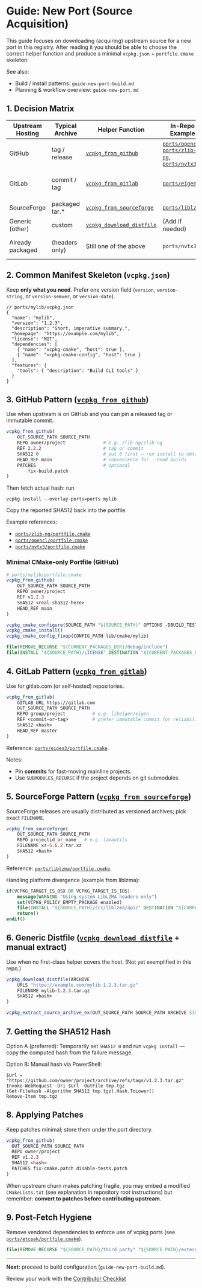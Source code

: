 # Guide: New Port (Source Acquisition)

This guide focuses on downloading (acquiring) upstream source for a new port in this registry. After reading it you should be able to choose the correct helper function and produce a minimal `vcpkg.json` + `portfile.cmake` skeleton.

See also:
- Build / install patterns: `guide-new-port-build.md`
- Planning & workflow overview: `guide-new-port.md`

## 1. Decision Matrix

| Upstream Hosting | Typical Archive | Helper Function            | In-Repo Example | Notes |
|------------------|-----------------|----------------------------|-----------------|-------|
| GitHub           | tag / release   | [`vcpkg_from_github`](https://learn.microsoft.com/en-us/vcpkg/maintainers/functions/vcpkg_from_github)        | [`ports/opencl`](../ports/opencl), [`ports/zlib-ng`](../ports/zlib-ng), [`ports/nvtx3`](../ports/nvtx3) | Supports `REF`, optional `PATCHES` |
| GitLab           | commit / tag    | [`vcpkg_from_gitlab`](https://learn.microsoft.com/en-us/vcpkg/maintainers/functions/vcpkg_from_gitlab)        | [`ports/eigen3`](../ports/eigen3)  | Requires `GITLAB_URL` + `REPO` (group/project) |
| SourceForge      | packaged tar.*  | [`vcpkg_from_sourceforge`](https://learn.microsoft.com/en-us/vcpkg/maintainers/functions/vcpkg_from_sourceforge)   | [`ports/liblzma`](../ports/liblzma) | Provide `REPO` + exact `FILENAME` |
| Generic (other)  | custom          | [`vcpkg_download_distfile`](https://learn.microsoft.com/en-us/vcpkg/maintainers/functions/vcpkg_download_distfile)  | (Add if needed) | Manual hash + manual extract |
| Already packaged | (headers only)  | Still one of the above     | `ports/nvtx3`   | You can restrict to a subdir |

## 2. Common Manifest Skeleton (`vcpkg.json`)

Keep **only what you need**. Prefer one version field (`version`, `version-string`, or `version-semver`, or `version-date`).

```jsonc
// ports/mylib/vcpkg.json
{
  "name": "mylib",
  "version": "1.2.3",
  "description": "Short, imperative summary.",
  "homepage": "https://example.com/mylib",
  "license": "MIT",
  "dependencies": [
    { "name": "vcpkg-cmake", "host": true },
    { "name": "vcpkg-cmake-config", "host": true }
  ],
  "features": {
    "tools": { "description": "Build CLI tools" }
  }
}
```

## 3. GitHub Pattern ([`vcpkg_from_github`](https://learn.microsoft.com/en-us/vcpkg/maintainers/functions/vcpkg_from_github))

Use when upstream is on GitHub and you can pin a released tag or immutable commit.

```cmake
vcpkg_from_github(
    OUT_SOURCE_PATH SOURCE_PATH
    REPO owner/project              # e.g. zlib-ng/zlib-ng
    REF 2.2.2                       # tag or commit
    SHA512 0                        # put 0 first ⇒ run install to obtain real hash
    HEAD_REF main                   # convenience for --head builds
    PATCHES                         # optional
        fix-build.patch
)
```

Then fetch actual hash: run
```pwsh
vcpkg install --overlay-ports=ports mylib
```
Copy the reported SHA512 back into the portfile.

Example references:
- [`ports/zlib-ng/portfile.cmake`](../ports/zlib-ng/portfile.cmake)
- [`ports/opencl/portfile.cmake`](../ports/opencl/portfile.cmake)
- [`ports/nvtx3/portfile.cmake`](../ports/nvtx3/portfile.cmake)

### Minimal CMake-only Portfile (GitHub)
```cmake
# ports/mylib/portfile.cmake
vcpkg_from_github(
    OUT_SOURCE_PATH SOURCE_PATH
    REPO owner/project
    REF v1.2.3
    SHA512 <real-sha512-here>
    HEAD_REF main
)

vcpkg_cmake_configure(SOURCE_PATH "${SOURCE_PATH}" OPTIONS -DBUILD_TESTING=OFF)
vcpkg_cmake_install()
vcpkg_cmake_config_fixup(CONFIG_PATH lib/cmake/mylib)

file(REMOVE_RECURSE "${CURRENT_PACKAGES_DIR}/debug/include")
file(INSTALL "${SOURCE_PATH}/LICENSE" DESTINATION "${CURRENT_PACKAGES_DIR}/share/${PORT}" RENAME copyright)
```

## 4. GitLab Pattern ([`vcpkg_from_gitlab`](https://learn.microsoft.com/en-us/vcpkg/maintainers/functions/vcpkg_from_gitlab))

Use for gitlab.com (or self‑hosted) repositories.

```cmake
vcpkg_from_gitlab(
    GITLAB_URL https://gitlab.com
    OUT_SOURCE_PATH SOURCE_PATH
    REPO group/project          # e.g. libeigen/eigen
    REF <commit-or-tag>         # prefer immutable commit for reliability
    SHA512 <hash>
    HEAD_REF master
)
```

Reference: [`ports/eigen3/portfile.cmake`](../ports/eigen3/portfile.cmake).

Notes:
- Pin **commits** for fast-moving mainline projects.
- Use `SUBMODULES_RECURSE` if the project depends on git submodules.

## 5. SourceForge Pattern ([`vcpkg_from_sourceforge`](https://learn.microsoft.com/en-us/vcpkg/maintainers/functions/vcpkg_from_sourceforge))

SourceForge releases are usually distributed as versioned archives; pick exact `FILENAME`.

```cmake
vcpkg_from_sourceforge(
    OUT_SOURCE_PATH SOURCE_PATH
    REPO projectid_or_name   # e.g. lzmautils
    FILENAME xz-5.6.2.tar.xz
    SHA512 <hash>
)
```

Reference: [`ports/liblzma/portfile.cmake`](../ports/liblzma/portfile.cmake).

Handling platform divergence (example from liblzma):
```cmake
if(VCPKG_TARGET_IS_OSX OR VCPKG_TARGET_IS_IOS)
    message(WARNING "Using system LibLZMA headers only")
    set(VCPKG_POLICY_EMPTY_PACKAGE enabled)
    file(INSTALL "${SOURCE_PATH}/src/liblzma/api/" DESTINATION "${CURRENT_PACKAGES_DIR}/include")
    return()
endif()
```

## 6. Generic Distfile ([`vcpkg_download_distfile`](https://learn.microsoft.com/en-us/vcpkg/maintainers/functions/vcpkg_download_distfile) + manual extract)

Use when no first-class helper covers the host. (Not yet exemplified in this repo.)

```cmake
vcpkg_download_distfile(ARCHIVE
    URLS "https://example.com/mylib-1.2.3.tar.gz"
    FILENAME mylib-1.2.3.tar.gz
    SHA512 <hash>
)

vcpkg_extract_source_archive_ex(OUT_SOURCE_PATH SOURCE_PATH ARCHIVE ${ARCHIVE})
```

## 7. Getting the SHA512 Hash

Option A (preferred): Temporarily set `SHA512 0` and run `vcpkg install` — copy the computed hash from the failure message.

Option B: Manual hash via PowerShell:
```pwsh
$Url = "https://github.com/owner/project/archive/refs/tags/v1.2.3.tar.gz"
Invoke-WebRequest -Uri $Url -OutFile tmp.tgz
(Get-FileHash -Algorithm SHA512 tmp.tgz).Hash.ToLower()
Remove-Item tmp.tgz
```

## 8. Applying Patches

Keep patches minimal; store them under the port directory.

```cmake
vcpkg_from_github(
  OUT_SOURCE_PATH SOURCE_PATH
  REPO owner/project
  REF v1.2.3
  SHA512 <hash>
  PATCHES fix-cmake.patch disable-tests.patch
)
```

When upstream churn makes patching fragile, you may embed a modified `CMakeLists.txt` (see explanation in repository root instructions) but remember: **convert to patches before contributing upstream**.

## 9. Post-Fetch Hygiene

Remove vendored dependencies to enforce use of vcpkg ports (see [`ports/etcpak/portfile.cmake`](../ports/etcpak/portfile.cmake)).
```cmake
file(REMOVE_RECURSE "${SOURCE_PATH}/third_party" "${SOURCE_PATH}/external/libpng")
```


---
**Next:** proceed to build configuration (`guide-new-port-build.md`).

Review your work with the [Contributor Checklist](../.github/pull_request_template.md)
